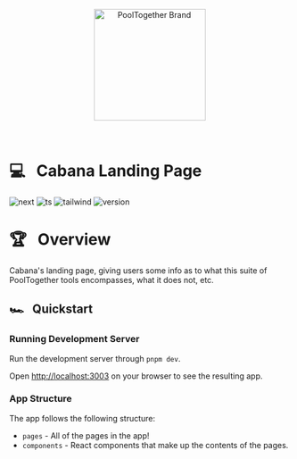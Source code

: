 <p align="center">
  <a href="https://github.com/pooltogether/pooltogether--brand-assets">
    <img src="https://github.com/pooltogether/pooltogether--brand-assets/blob/977e03604c49c63314450b5d432fe57d34747c66/logo/pooltogether-logo--purple-gradient.png?raw=true" alt="PoolTogether Brand" style="max-width:100%;" width="200">
  </a>
</p>

<br />

# 💻 &nbsp; Cabana Landing Page

![next](https://img.shields.io/static/v1?label&logo=nextdotjs&logoColor=white&message=Next.js&color=black)
![ts](https://img.shields.io/badge/typescript-%23007ACC.svg?style=flat&logo=typescript&logoColor=white)
![tailwind](https://img.shields.io/static/v1?label&logo=tailwindcss&logoColor=white&message=tailwind&color=38B2AC)
![version](https://img.shields.io/github/package-json/v/GenerationSoftware/pooltogether-client-monorepo?filename=apps%2Flanding-page%2Fpackage.json&color=brightgreen)

<!-- [![Netlify Status](https://api.netlify.com/api/v1/badges/bd681332-5339-4dd0-9121-088ac214e031/deploy-status)](https://app.netlify.com/sites/vaultlist-creator/deploys) -->

# 🏆 &nbsp; Overview

Cabana's landing page, giving users some info as to what this suite of PoolTogether tools encompasses, what it does not, etc.

## 🏎️ &nbsp; Quickstart

### Running Development Server

Run the development server through `pnpm dev`.

Open [http://localhost:3003](http://localhost:3003) on your browser to see the resulting app.

### App Structure

The app follows the following structure:

- `pages` - All of the pages in the app!
- `components` - React components that make up the contents of the pages.
